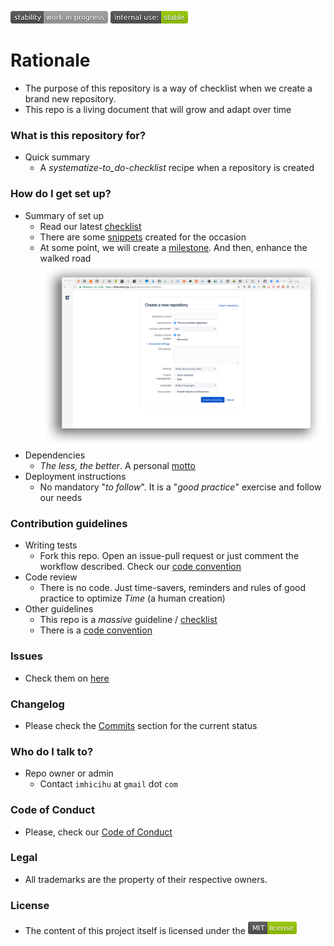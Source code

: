 ![stability-work_in_progress](images/Badges/stability-work_in_progress.png)
![internaluse-green](images/Badges/internal_use_Stable.png)

# Rationale #
* The purpose of this repository is a way of checklist when we create a brand new repository.
* This repo is a living document that will grow and adapt over time

### What is this repository for? ###

+ Quick summary
    * A _systematize-to_do-checklist_ recipe when a repository is created

### How do I get set up? ###

+ Summary of set up
    - Read our latest [checklist](Checklist.md)
    - There are some [snippets](https://bitbucket.org/imhicihu/workspace/snippets/) created for the occasion
    - At some point, we will create a [milestone](https://jira.atlassian.com/browse/BCLOUD-11528). And then, enhance the walked road
      ![repository.png](images/68747470733a2f2f6269746275636b65742e6f72672f7265706f2f656b79616545452f696d616765732f313637353835393637352d7265706f7369746f72792e706e67.png)
+ Dependencies
    - _The less, the better_. A personal [motto](http://dictionary.cambridge.org/es/diccionario/ingles/motto)
+ Deployment instructions
    - No mandatory "_to follow_". It is a "_good practice_" exercise and follow our needs

### Contribution guidelines

* Writing tests
     - Fork this repo. Open an issue-pull request or just comment the workflow described. Check our [code convention](Coding_convention.md)
* Code review
     - There is no code. Just time-savers, reminders and rules of good practice to optimize _Time_ (a human creation)
* Other guidelines
     - This repo is a _massive_ guideline / [checklist](Checklist.md)
     - There is a [code convention](Coding_convention.md)
     
### Issues ###

* Check them on [here](https://bitbucket.org/imhicihu/good-practices-on-repository-creation/issues)

### Changelog ###

* Please check the [Commits](https://github.com/imhicihu/Good-practices-on-repository-creation/commits/master) section for the current status

### Who do I talk to? ###

* Repo owner or admin
	 - Contact `imhicihu` at `gmail` dot `com`

### Code of Conduct

* Please, check our [Code of Conduct](code_of_conduct.md)

### Legal ###

* All trademarks are the property of their respective owners.

### License ###

* The content of this project itself is licensed under the ![MIT Licence](images/License/MIT_License.png)